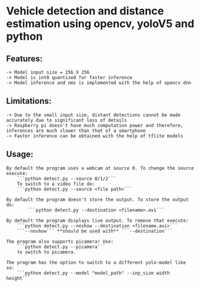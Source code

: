 # Vehicle detection and distance estimation using opencv, yoloV5 and python

## Features:
    -> Model input size = 256 X 256
    -> Model is int8 quantized for faster inference
    -> Model inference and nms is implemented with the help of opencv dnn

## Limitations:
    -> Due to the small input size, distant detections cannot be made accurately due to significant loss of details
    -> Raspberry pi doesn't have much computation power and therefore, inferences are much slower than that of a smartphone
    -> Faster inference can be obtained with the help of tflite models

## Usage:
    
    By default the program uses a webcam at source 0. To change the source execute:
        ```python detect.py --source 0/1/2```
        To switch to a video file do:
        ```python detect.py --source <file path>```

    By default the program doesn't store the output. To store the output do:
            ```python detect.py --destination <filename>.avi```

    By default the program displays live output. To remove that execute:
        ```python detect.py --noshow --destination <filename.avi>```
        ```--noshow``` **should be used with** ```--destination```
    
    The program also supports picamera! Use:
        ```python detect.py --picamera```
        to switch to picamera.

    The program has the option to switch to a different yolo-model like so:
        ```python detect.py --model "model_path" --inp_size width height```
